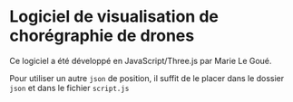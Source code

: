 # Logiciel de visualisation de chorégraphie de drones

Ce logiciel a été développé en JavaScript/Three.js par Marie Le Goué.

Pour utiliser un autre `json` de position, il suffit de le placer dans le dossier `json` et dans le fichier `script.js`
